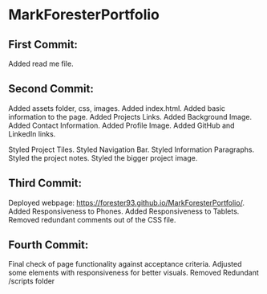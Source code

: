 # MarkForesterPortfolio

## First Commit:

Added read me file.

## Second Commit:

Added assets folder, css, images.
Added index.html.
Added basic information to the page.
Added Projects Links.
Added Background Image.
Added Contact Information.
Added Profile Image.
Added GitHub and LinkedIn links.

Styled Project Tiles.
Styled Navigation Bar.
Styled Information Paragraphs.
Styled the project notes.
Styled the bigger project image.

## Third Commit:

Deployed webpage: https://forester93.github.io/MarkForesterPortfolio/.
Added Responsiveness to Phones.
Added Responsiveness to Tablets.
Removed redundant comments out of the CSS file.

## Fourth Commit:

Final check of page functionality against acceptance criteria.
Adjusted some elements with responsiveness for better visuals.
Removed Redundant /scripts folder
